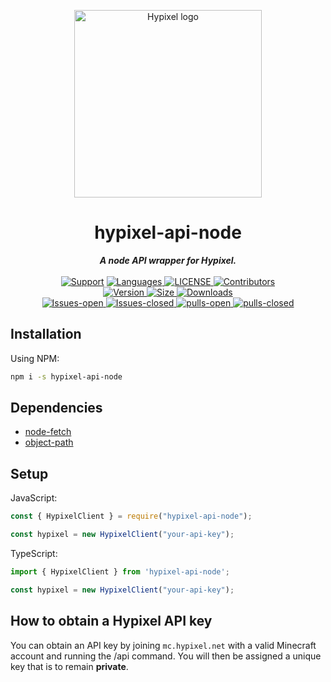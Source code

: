 <p align="center" style="text-align: center;"><img src="https://api.hypixel.net/assets/images/logo.png" width="300" alt="Hypixel logo"/></p>

<div align="center">
        <h1> hypixel-api-node </h1>
    <strong> <i>A node API wrapper for Hypixel.</i></strong>
  <br>
  <br>
  <a href="https://discord.gg/SPwjmyN">
    <img src="https://img.shields.io/discord/703759069130784768?color=Blue&label=Support&logo=Discord&style=for-the-badge" alt="Support"></a>
  
<a href="https://github.com/fqriss/hypixel-api-node">
  <img src="https://img.shields.io/github/languages/top/fqriss/hypixel-api-node?color=blue&label=Javascript&logo=javascript&style=for-the-badge" alt="Languages">
</a>

<a href="https://github.com/fqriss/hypixel-api-node/blob/master/LICENSE">
        <img src="https://img.shields.io/github/license/fqriss/hypixel-api-node?color=blue&label=License&style=for-the-badge" alt="LICENSE">
</a>

<a href="https://github.com/fqriss/hypixel-api-node/contributors">
        <img src="https://img.shields.io/github/contributors/fqriss/hypixel-api-node?color=blue&logo=github&logoColor=green&style=for-the-badge" alt="Contributors">
</a>        
<br>
<a href="https://npmjs.com/package/hypixel-api-node">
        <img src="https://img.shields.io/npm/v/hypixel-api-node?color=red&logo=npm&style=for-the-badge" alt="Version">
</a>

<a href="https://npmjs.com/package/hypixel-api-node">
        <img src="https://img.shields.io/bundlephobia/min/hypixel-api-node?color=red&label=SIZE&logo=npm&style=for-the-badge" alt="Size">
</a>

<a href="https://npmjs.com/package/hypixel-api-node">
        <img src="https://img.shields.io/npm/dw/hypixel-api-node?color=red&label=DOWNLOADS&logo=npm&style=for-the-badge" alt="Downloads">
</a>

<br>
<a href="https://github.com/fqriss/hypixel-api-node/issues">
        <img src="https://img.shields.io/github/issues/fqriss/hypixel-api-node?color=red&logo=github&style=for-the-badge" alt="Issues-open">
</a>

<a href="https://github.com/fqriss/hypixel-api-node/issues?q=is%3Aissue+is%3Aclosed">
        <img src="https://img.shields.io/github/issues-closed/fqriss/hypixel-api-node?color=yellow&logo=github&style=for-the-badge" alt="Issues-closed">
</a>

<a href="https://github.com/NovelCOVID/API/pulls">
        <img src="https://img.shields.io/github/issues-pr/fqriss/hypixel-api-node?logo=github&style=for-the-badge" alt="pulls-open">
</a>

<a href="https://github.com/fqriss/hypixel-api-node/pulls?q=is%3Apr+is%3Aclosed">
        <img src="https://img.shields.io/github/issues-pr-closed/fqriss/hypixel-api-node?color=yellow&logo=github&style=for-the-badge" alt="pulls-closed">
</a>
</div>

## Installation

Using NPM:

```bash
npm i -s hypixel-api-node
```

## Dependencies

* [node-fetch](https://npmjs.com/package/node-fetch)
* [object-path](https://npmjs.com/package/object-path)

## Setup

JavaScript:

```js
const { HypixelClient } = require("hypixel-api-node");

const hypixel = new HypixelClient("your-api-key");
```

TypeScript:

```ts
import { HypixelClient } from 'hypixel-api-node';

const hypixel = new HypixelClient("your-api-key");
```

## How to obtain a Hypixel API key

You can obtain an API key by joining `mc.hypixel.net` with a valid Minecraft account and running the /api command. You will then be assigned a unique key that is to remain **private**.

